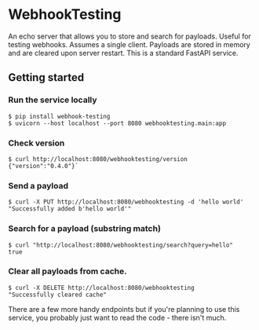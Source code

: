 # WebhookTesting

An echo server that allows you to store and search for payloads. Useful for testing webhooks. Assumes a single client. Payloads are stored in memory and are cleared upon server restart. This is a standard FastAPI service.

## Getting started

### Run the service locally
```
$ pip install webhook-testing
$ uvicorn --host localhost --port 8080 webhooktesting.main:app
```

### Check version
```
$ curl http://localhost:8080/webhooktesting/version 
{"version":"0.4.0"}`
```

### Send a payload
```
$ curl -X PUT http://localhost:8080/webhooktesting -d 'hello world'
"Successfully added b'hello world'"
```

### Search for a payload (substring match)
```
$ curl "http://localhost:8080/webhooktesting/search?query=hello"
true
```

### Clear all payloads from cache.
```
$ curl -X DELETE http://localhost:8080/webhooktesting              
"Successfully cleared cache"
```

There are a few more handy endpoints but if you're planning to use this service, you probably just want to read the code - there isn't much.
